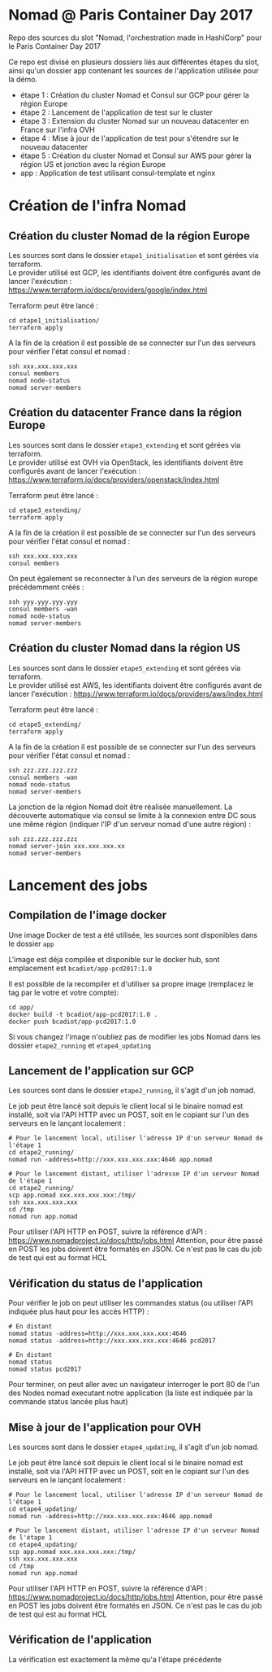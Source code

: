 # Nomad @ Paris Container Day 2017

Repo des sources du slot "Nomad, l'orchestration made in HashiCorp" pour le Paris Container Day 2017

Ce repo est divisé en plusieurs dossiers liés aux différentes étapes du slot, ainsi qu'un dossier app contenant les sources de l'application utilisée pour la démo.

* étape 1 : Création du cluster Nomad et Consul sur GCP pour gérer la région Europe
* étape 2 : Lancement de l'application de test sur le cluster
* étape 3 : Extension du cluster Nomad sur un nouveau datacenter en France sur l'infra OVH
* étape 4 : Mise à jour de l'application de test pour s'étendre sur le nouveau datacenter
* étape 5 : Création du cluster Nomad et Consul sur AWS pour gérer la région US et jonction avec la région Europe
* app : Application de test utilisant consul-template et nginx

# Création de l'infra Nomad

## Création du cluster Nomad de la région Europe

Les sources sont dans le dossier `etape1_initialisation` et sont gérées via terraform.  
Le provider utilisé est GCP, les identifiants doivent être configurés avant de lancer l'exécution : https://www.terraform.io/docs/providers/google/index.html

Terraform peut être lancé :
```shell
cd etape1_initialisation/
terraform apply
```

A la fin de la création il est possible de se connecter sur l'un des serveurs pour vérifier l'état consul et nomad :
```shell
ssh xxx.xxx.xxx.xxx
consul members
nomad node-status
nomad server-members
```

## Création du datacenter France dans la région Europe

Les sources sont dans le dossier `etape3_extending` et sont gérées via terraform.  
Le provider utilisé est OVH via OpenStack, les identifiants doivent être configurés avant de lancer l'exécution : https://www.terraform.io/docs/providers/openstack/index.html

Terraform peut être lancé :
```shell
cd etape3_extending/
terraform apply
```

A la fin de la création il est possible de se connecter sur l'un des serveurs pour vérifier l'état consul et nomad :
```shell
ssh xxx.xxx.xxx.xxx
consul members
```

On peut également se reconnecter à l'un des serveurs de la région europe précédemment créés :
```shell
ssh yyy.yyy.yyy.yyy
consul members -wan
nomad node-status
nomad server-members
```

## Création du cluster Nomad dans la région US

Les sources sont dans le dossier `etape5_extending` et sont gérées via terraform.  
Le provider utilisé est AWS, les identifiants doivent être configurés avant de lancer l'exécution : https://www.terraform.io/docs/providers/aws/index.html

Terraform peut être lancé :
```shell
cd etape5_extending/
terraform apply
```

A la fin de la création il est possible de se connecter sur l'un des serveurs pour vérifier l'état consul et nomad :
```shell
ssh zzz.zzz.zzz.zzz
consul members -wan
nomad node-status
nomad server-members
```

La jonction de la région Nomad doit être réalisée manuellement. La découverte automatique via consul se limite à la connexion entre DC sous une même région (indiquer l'IP d'un serveur nomad d'une autre région) :
```shell
ssh zzz.zzz.zzz.zzz
nomad server-join xxx.xxx.xxx.xx
nomad server-members
```

# Lancement des jobs

## Compilation de l'image docker

Une image Docker de test a été utilisée, les sources sont disponibles dans le dossier `app`

L'image est déja compilée et disponible sur le docker hub, sont emplacement est `bcadiot/app-pcd2017:1.0`

Il est possible de la recompiler et d'utiliser sa propre image (remplacez le tag par le votre et votre compte):
```shell
cd app/
docker build -t bcadiot/app-pcd2017:1.0 .
docker push bcadiot/app-pcd2017:1.0
```

Si vous changez l'image n'oubliez pas de modifier les jobs Nomad dans les dossier `etape2_running` et `etape4_updating`

## Lancement de l'application sur GCP

Les sources sont dans le dossier `etape2_running`, il s'agit d'un job nomad.

Le job peut être lancé soit depuis le client local si le binaire nomad est installé, soit via l'API HTTP avec un POST, soit en le copiant sur l'un des serveurs en le lançant localement :
```shell
# Pour le lancement local, utiliser l'adresse IP d'un serveur Nomad de l'étape 1
cd etape2_running/
nomad run -address=http://xxx.xxx.xxx.xxx:4646 app.nomad

# Pour le lancement distant, utiliser l'adresse IP d'un serveur Nomad de l'étape 1
cd etape2_running/
scp app.nomad xxx.xxx.xxx.xxx:/tmp/
ssh xxx.xxx.xxx.xxx
cd /tmp
nomad run app.nomad
```

Pour utiliser l'API HTTP en POST, suivre la référence d'API :
https://www.nomadproject.io/docs/http/jobs.html
Attention, pour être passé en POST les jobs doivent être formatés en JSON. Ce n'est pas le cas du job de test qui est au format HCL

## Vérification du status de l'application

Pour vérifier le job on peut utiliser les commandes status (ou utiliser l'API indiquée plus haut pour les accès HTTP) :
```shell
# En distant
nomad status -address=http://xxx.xxx.xxx.xxx:4646
nomad status -address=http://xxx.xxx.xxx.xxx:4646 pcd2017

# En distant
nomad status
nomad status pcd2017
```

Pour terminer, on peut aller avec un navigateur interroger le port 80 de l'un des Nodes nomad executant notre application (la liste est indiquée par la commande status lancée plus haut)

## Mise à jour de l'application pour OVH

Les sources sont dans le dossier `etape4_updating`, il s'agit d'un job nomad.

Le job peut être lancé soit depuis le client local si le binaire nomad est installé, soit via l'API HTTP avec un POST, soit en le copiant sur l'un des serveurs en le lançant localement :
```shell
# Pour le lancement local, utiliser l'adresse IP d'un serveur Nomad de l'étape 1
cd etape4_updating/
nomad run -address=http://xxx.xxx.xxx.xxx:4646 app.nomad

# Pour le lancement distant, utiliser l'adresse IP d'un serveur Nomad de l'étape 1
cd etape4_updating/
scp app.nomad xxx.xxx.xxx.xxx:/tmp/
ssh xxx.xxx.xxx.xxx
cd /tmp
nomad run app.nomad
```

Pour utiliser l'API HTTP en POST, suivre la référence d'API :
https://www.nomadproject.io/docs/http/jobs.html
Attention, pour être passé en POST les jobs doivent être formatés en JSON. Ce n'est pas le cas du job de test qui est au format HCL

## Vérification de l'application

La vérification est exactement la même qu'a l'étape précédente
